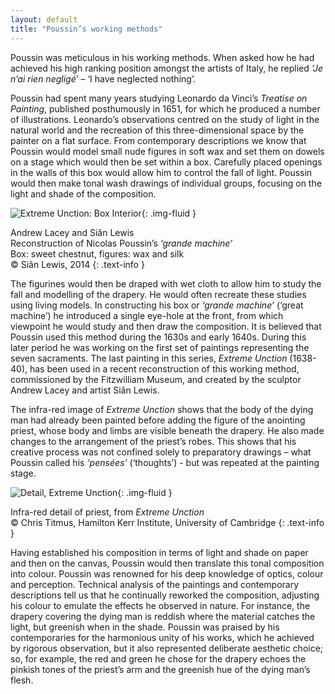 ```yaml
---
layout: default
title: "Poussin’s working methods"
---
```


Poussin was meticulous in his working methods. When asked how he had achieved his high ranking position amongst the artists of Italy, he replied _‘Je n’ai rien negligé’_ – ‘I have neglected nothing’.

Poussin had spent many years studying Leonardo da Vinci’s _Treatise on Painting_, published posthumously in 1651, for which he produced a number of illustrations. Leonardo’s observations centred on the study of light in the natural world and the recreation of this three-dimensional space by the painter on a flat surface. From contemporary descriptions we know that Poussin would model small nude figures in soft wax and set them on dowels on a stage which would then be set within a box. Carefully placed openings in the walls of this box would allow him to control the fall of light. Poussin would then make tonal wash drawings of individual groups, focusing on the light and shade of the composition.

![Extreme Unction: Box Interior]({{site.baseurl}}/images/box_interior.jpeg){: .img-fluid }

Andrew Lacey and Siân Lewis  
Reconstruction of Nicolas Poussin’s _‘grande machine’_  
Box: sweet chestnut, figures: wax and silk  
© Siân Lewis, 2014
{: .text-info }

The figurines would then be draped with wet cloth to allow him to study the fall and modelling of the drapery. He would often recreate these studies using living models. In constructing his box or _‘grande machine’_ (‘great machine’) he introduced a single eye-hole at the front, from which viewpoint he would study and then draw the composition. It is believed that Poussin used this method during the 1630s and early 1640s. During this later period he was working on the first set of paintings representing the seven sacraments. The last painting in this series, _Extreme Unction_ (1638-40), has been used in a recent reconstruction of this working method, commissioned by the Fitzwilliam Museum, and created by the sculptor Andrew Lacey and artist Siân Lewis.

The infra-red image of _Extreme Unction_ shows that the body of the dying man had already been painted before adding the figure of the anointing priest, whose body and limbs are visible beneath the drapery. He also made changes to the arrangement of the priest’s robes. This shows that his creative process was not confined solely to preparatory drawings – what Poussin called his _‘pensées’_ (‘thoughts’) - but was repeated at the painting stage.

![Detail, Extreme Unction]({{site.baseurl}}/images/detail_priest.jpeg){: .img-fluid }

Infra-red detail of priest, from _Extreme Unction_  
© Chris Titmus, Hamilton Kerr Institute, University of Cambridge
{: .text-info }

Having established his composition in terms of light and shade on paper and then on the canvas, Poussin would then translate this tonal composition into colour. Poussin was renowned for his deep knowledge of optics, colour and perception. Technical analysis of the paintings and contemporary descriptions tell us that he continually reworked the composition, adjusting his colour to emulate the effects he observed in nature. For instance, the drapery covering the dying man is reddish where the material catches the light, but greenish when in the shade. Poussin was praised by his contemporaries for the harmonious unity of his works, which he achieved by rigorous observation, but it also represented deliberate aesthetic choice; so, for example, the red and green he chose for the drapery echoes the pinkish tones of the priest’s arm and the greenish hue of the dying man’s flesh.

